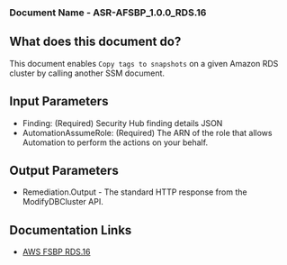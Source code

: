 ### Document Name - ASR-AFSBP_1.0.0_RDS.16

## What does this document do?
This document enables `Copy tags to snapshots` on a given Amazon RDS cluster by calling another SSM document.

## Input Parameters
* Finding: (Required) Security Hub finding details JSON
* AutomationAssumeRole: (Required) The ARN of the role that allows Automation to perform the actions on your behalf.

## Output Parameters
* Remediation.Output - The standard HTTP response from the ModifyDBCluster API.

## Documentation Links
* [AWS FSBP RDS.16](https://docs.aws.amazon.com/securityhub/latest/userguide/securityhub-standards-fsbp-controls.html#fsbp-rds-16)
